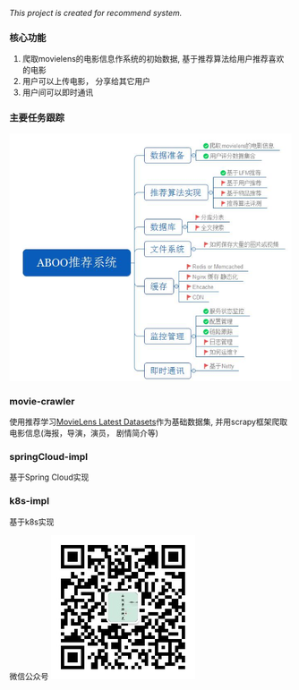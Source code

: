 *This project is created for recommend system.*

### 核心功能
1. 爬取movielens的电影信息作系统的初始数据, 基于推荐算法给用户推荐喜欢的电影
2. 用户可以上传电影， 分享给其它用户
3. 用户间可以即时通讯

### 主要任务跟踪
![image](img/task%20tracking.jpg)

### movie-crawler
使用推荐学习[MovieLens Latest Datasets](http://files.grouplens.org/datasets/movielens/ml-latest-small.zip)作为基础数据集, 并用scrapy框架爬取电影信息(海报，导演，演员， 剧情简介等)


### springCloud-impl
基于Spring Cloud实现

### k8s-impl
基于k8s实现



微信公众号
![image](img/weixin.jpg)
